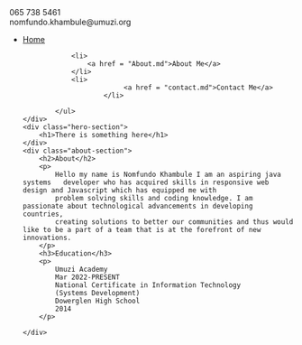 <head>
	<link rel ="stylesheet" href="homepage.css">
</head>
<body>
	<div class = "navigation-wrapper">
		<div class="left-column">
           		<div class="icon">
                		<i class="fas fa-phone-volume"></i>
            		</div>
            		<div class="contact-wrapper">
                		<div class="phone">065 738 5461</div>
                		<div class="email">nomfundo.khambule@umuzi.org</div>
            		</div>
        	</div>
			<ul>
            			<li>
                			<a href = "README.md">Home</a>
				</li>
	
				<li>
					<a href = "About.md">About Me</a>
				</li>
				<li>
               				 <a href = "contact.md">Contact Me</a>
            			</li>

        	</ul>
	</div>
	<div class="hero-section">
		<h1>There is something here</h1>
	</div>
	<div class="about-section">
		<h2>About</h2>
		<p>
			Hello my name is Nomfundo Khambule I am an aspiring java systems   developer who has acquired skills in responsive web design and Javascript which has equipped me with
			problem solving skills and coding knowledge. I am passionate about technological advancements in developing countries,
			creating solutions to better our communities and thus would like to be a part of a team that is at the forefront of new innovations.
		</p>
		<h3>Education</h3>
		<p>
			Umuzi Academy 
			Mar 2022-PRESENT 
			National Certificate in Information Technology 
			(Systems Development) 
			Dowerglen High School 
			2014
		</p> 

	</div>	

</body>
